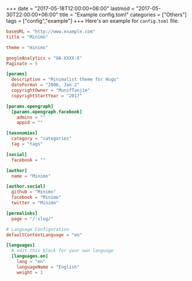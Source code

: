 +++
date = "2017-05-18T12:00:00+06:00"
lastmod = "2017-05-30T22:00:00+06:00"
title = "Example config.toml"
categories = ["Others"]
tags = ["config","example"]
+++
Here's an example for `config.toml` file.

```toml
baseURL = "http://www.example.com"
title = "Minimo"

theme = "minimo"

googleAnalytics = "UA-XXXX-X"
Paginate = 5

[params]
  description = "Minimalist theme for Hugo"
  dateFormat = "2006, Jan 2"
  copyrightOwner = "MunifTanjim"
  copyrightStartYear = "2017"

[params.opengraph]
  [params.opengraph.facebook]
    admins = ""
    appid = ""

[taxonomies]
  category = "categories"
  tag = "tags"

[social]
  facebook = ""

[author]
  name = "Minimo"

[author.social]
  github = "Minimo"
  facebook = "Minimo"
  twitter = "Minimo"

[permalinks]
  page = "/:slug/"

# Language Configuration
defaultContentLanguage = "en"

[languages]
  # edit this block for your own language
  [languages.en]
    lang = "en"
    languageName = "English"
    weight = 1
```
